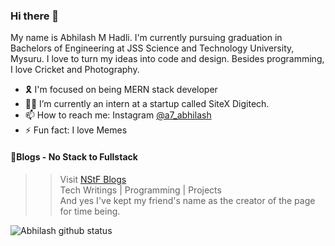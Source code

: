### Hi there 👋
My name is Abhilash M Hadli. I'm currently pursuing graduation in Bachelors of Engineering at JSS Science and Technology University, Mysuru. I love to turn my ideas into code and design. Besides programming, I love Cricket and Photography.

- 🎗 I'm focused on being MERN stack developer
- 👨‍💻 I’m currently an intern at a startup called SiteX Digitech.
- 📫 How to reach me: Instagram [@a7_abhilash](https://instagram.com/a7_abhilash) 
- ⚡ Fun fact: I love Memes

#### 📑Blogs - No Stack to Fullstack  
>> Visit [NStF Blogs](https://bit.ly/nstfblogs)  
>> Tech Writings | Programming | Projects  
>> And yes I've kept my friend's name as the creator of the page for time being. 

![Abhilash github status](https://github-readme-stats.vercel.app/api?username=a7abhilash&show_icons=true&theme=dark)


<!--
**A7abhilash/a7abhilash** is a ✨ _special_ ✨ repository because its `README.md` (this file) appears on your GitHub profile.

Here are some ideas to get you started:

- 👯 I’m looking to collaborate on ...
- 🤔 I’m looking for help with ...
- 💬 Ask me about ...
- 😄 Pronouns: ...
-->

